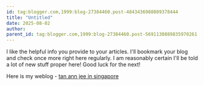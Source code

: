 ```yaml
---
id: tag:blogger.com,1999:blog-27384460.post-4843436988089378444
title: "Untitled"
date: 2025-08-02
author: 
parent_id: tag:blogger.com,1999:blog-27384460.post-5691130889835970261
---
```


I like the helpful info you provide to your articles. I'll bookmark your blog and check once more 
right here regularly. I am reasonably certain I'll be told a lot of 
new stuff proper here! Good luck for the next!

Here is my weblog - [tan ann jee in singapore](http://tanannjeesingapore.wordpress.com)